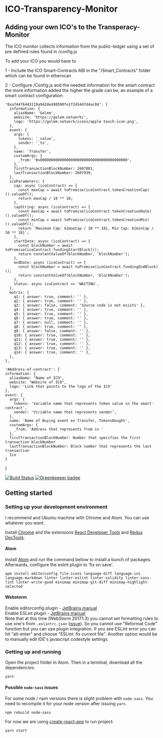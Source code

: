 # ICO-Transparency-Monitor

## Adding your own ICO's to the Transperacy-Monitor
The ICO monitor collects information from the public-ledger using a set of pre defined
rules found in /config.js

To add your ICO you would have to

1 - Include the ICO Smart-Contracts ABI in the "/Smart_Contracts" folder
    which can be found in etherscan

2 - Configure /Config.js and the needed information for the smart contract
    the more information added the higher the grade can be, an example of 
    a smart contract configuration
    
    '0xa74476443119a942de498590fe1f2454d7d4ac0d': {
      information: {
        aliasName: 'Golem',
        website: 'https://golem.network/',
        logo: 'https://golem.network/icons/apple-touch-icon.png',
      },
      event: {
        args: {
          tokens: '_value',
          sender: '_to',
        },
        name: 'Transfer',
        customArgs: {
          _from: '0x0000000000000000000000000000000000000000',
        },
        firstTransactionBlockNumber: 2607801,
        lastTransactionBlockNumber: 2607939,
      },
      icoParameters: {
        cap: async (icoContract) => {
          const maxCap = await toPromise(icoContract.tokenCreationCap)().valueOf();
          return maxCap / 10 ** 18;
        },
        capString: async (icoContract) => {
          const maxCap = await toPromise(icoContract.tokenCreationRate)().valueOf();
          const minCap = await toPromise(icoContract.tokenCreationMin)().valueOf();
          return `Maximum Cap: ${maxCap / 10 ** 18}, Min Cap: ${minCap / 10 ** 18}`;
        },
        startDate: async (icoContract) => {
          const blockNumber = await toPromise(icoContract.fundingStartBlock)();
          return constantValueOf(blockNumber, 'blockNumber');
        },
        endDate: async (icoContract) => {
          const blockNumber = await toPromise(icoContract.fundingEndBlock)();
          return constantValueOf(blockNumber, 'blockNumber');
        },
        status: async icoContract => 'WAITING',
      },
      matrix: {
        q1: { answer: true, comment: '' },
        q2: { answer: true, comment: '' },
        q3: { answer: false, comment: 'Source code is not exists' },
        q4: { answer: true, comment: '' },
        q5: { answer: true, comment: '' },
        q6: { answer: true, comment: '' },
        q7: { answer: null, comment: '' },
        q8: { answer: true, comment: '' },
        q9: { answer: false, comment: '' },
        q10: { answer: true, comment: '' },
        q11: { answer: true, comment: '' },
        q12: { answer: true, comment: '' },
        q13: { answer: true, comment: '' },
        q14: { answer: true, comment: '' },
      },
    },
    
    '#Address-of-contract': {
    information: {
      aliasName: "Name of ICO",
      website: "Website of ICO",
      logo: 'Link that points to the logo of the ICO'
    },
    event: {
      args: {
        tokens: 'Variable name that represents token value in the smart-contract',
        sender: 'Viriable name that represents sender',
      },
      name: 'Name of Buying event ex Transfer, TokensBought',
      customArgs: {
        _from: 'Address that represents from in '
      },
      firstTransactionBlockNumber: Number that specifies the first transaction blockNumber
      lastTransactionBlockNumber: Block number that represents the last transaction
      Ico
    }
  }

[![Build Status](https://travis-ci.org/Neufund/ico-transparency-monitor.svg)](https://travis-ci.org/Neufund/ico-transparency-monitor) [![Greenkeeper badge](https://badges.greenkeeper.io/Neufund/generic-ico.svg)](https://greenkeeper.io/)

## Getting started

### Setting up your development environment

I recommend and Ubuntu machine with Chrome and Atom. You can use whatever you want.

Install [Chrome][chrome] and the extensions [React Developer Tools][react-ext] and [Redux DecTools][redux-ext].

[chrome]: https://www.google.com/chrome/browser/features.html?brand=CHBD&gclid=CO2x8Ibw5NMCFYoQ0wodulgAlQ&dclid=CO7Tmofw5NMCFUakUQodVc8BvA
[react-ext]: https://chrome.google.com/webstore/detail/react-developer-tools/fmkadmapgofadopljbjfkapdkoienihi?hl=en
[redux-ext]: https://chrome.google.com/webstore/detail/redux-devtools/lmhkpmbekcpmknklioeibfkpmmfibljd?hl=en

#### Atom
Install [Atom][atom] and run the command bellow to install a bunch of packages. Afterwards, configure the eslint plugin to ‘fix on save’.

```
apm install editorconfig file-icons language-diff language-ini language-markdown linter linter-eslint linter-solidity linter-sass-lint linter-write-good minimap minimap-git-diff minimap-highlight-selected
```

[atom]: https://atom.io/

#### Webstorm
Enable editorconfig plugin - [JetBrains manual](https://www.jetbrains.com/help/webstorm/2017.1/configuring-code-style.html#editorconfig)  
Enable ESLint plugin - [JetBrains manual](https://www.jetbrains.com/help/webstorm/2017.1/eslint.html)  
Note that at this time (WebStorm 2017.1.3) you cannot set formatting rules to use one's from ```.eslintrc.json```
([issue](https://youtrack.jetbrains.com/issue/WEB-19350)). So you cannot use "Reformat Code" function but you can use plugin
integration. If you see ESLint error you can hit "alt-enter" and choose "ESLint: fix current file". Another option would be to manually edit IDE's javascript codestyle settings.

### Getting up and running

Open the project folder in Atom. Then in a terminal, download all the dependencies:

```
yarn
```


#### Possible `node-sass` issues

For some node / npm versions there is slight problem with `node-sass`. You need to recompile it for your node version after issuing `yarn`. 
```
npm rebuild node-sass
```

For now we are using [create-react-app](https://github.com/facebookincubator/create-react-app) to run project:

```
yarn start

```

